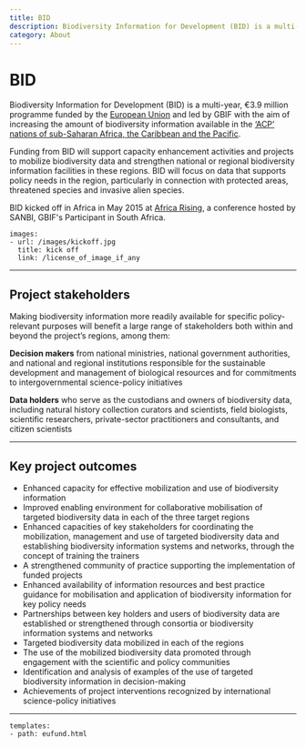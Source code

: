 ```yaml
---
title: BID
description: Biodiversity Information for Development (BID) is a multi-year
category: About
---
```


# BID

Biodiversity Information for Development (BID) is a multi-year, €3.9 million programme funded by the [European Union](http://europa.eu) and led by GBIF with the aim of increasing the amount of biodiversity information available in the [‘ACP’ nations of sub-Saharan Africa, the Caribbean and the Pacific](https://ec.europa.eu/europeaid/regions/african-caribbean-and-pacific-acp-region_en).

Funding from BID will support capacity enhancement activities and projects to mobilize biodiversity data and strengthen national or regional biodiversity information facilities in these regions. BID will focus on data that supports policy needs in the region, particularly in connection with protected areas, threatened species and invasive alien species.

BID kicked off in Africa in May 2015 at [Africa Rising](http://www.gbif.org/event/78473/ 'Africa Rising'), a conference hosted by SANBI, GBIF's Participant in South Africa. 

```styledYaml
images:
- url: /images/kickoff.jpg
  title: kick off
  link: /license_of_image_if_any
```
--------------

## Project stakeholders
Making biodiversity information more readily available for specific policy-relevant purposes will benefit a large range of stakeholders both within and beyond the project’s regions, among them:

**Decision makers** from national ministries, national government authorities, and national and regional institutions responsible for the sustainable development and management of biological resources and for commitments to intergovernmental science-policy initiatives

**Data holders** who serve as the custodians and owners of biodiversity data, including natural history collection curators and scientists, field biologists, scientific researchers, private-sector practitioners and consultants, and citizen scientists

-------------

## Key project outcomes
+ Enhanced capacity for effective mobilization and use of biodiversity information
+ Improved enabling environment for collaborative mobilisation of targeted biodiversity data in each of the three target regions
+ Enhanced capacities of key stakeholders for coordinating the mobilization, management and use of targeted biodiversity data and establishing biodiversity information systems and networks, through the concept of training the trainers
+ A strengthened community of practice supporting the implementation of funded projects
+ Enhanced availability of information resources and best practice guidance for mobilisation and application of biodiversity information for key policy needs
+ Partnerships between key holders and users of biodiversity data are established or strengthened through consortia or biodiversity information systems and networks
+ Targeted biodiversity data mobilized in each of the regions
+ The use of the mobilized biodiversity data promoted through engagement with the scientific and policy communities
+ Identification and analysis of examples of the use of targeted biodiversity information in decision-making
+ Achievements of project interventions recognized by international science-policy initiatives


--------

```styledYaml
templates:
- path: eufund.html
```